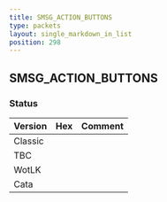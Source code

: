 ```yaml
---
title: SMSG_ACTION_BUTTONS
type: packets
layout: single_markdown_in_list
position: 298
---
```


## SMSG_ACTION_BUTTONS

### Status

Version | Hex | Comment
---------- | ---------- | ---------- 
Classic |  |  
TBC |  |  
WotLK |  |  
Cata |  |  
